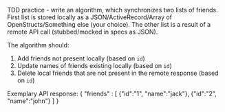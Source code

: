 TDD practice - write an algorithm, which synchronizes two lists of friends. 
First list is stored locally as a JSON/ActiveRecord/Array of OpenStructs/Something else (your choice). 
The other list is a result of a remote API call (stubbed/mocked in specs as JSON).

The algorithm should:
1) Add friends not present locally (based on `id`)
2) Update names of friends existing locally (based on `id`)
3) Delete local friends that are not present in the remote response (based on `id`)

Exemplary API response:
{ "friends" : [ {"id":"1", "name":"jack"}, {"id":"2", "name":"john"} ] }
